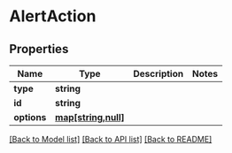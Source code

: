 # AlertAction

## Properties
Name | Type | Description | Notes
------------ | ------------- | ------------- | -------------
**type** | **string** |  | 
**id** | **string** |  | 
**options** | [**map[string,null]**](.md) |  | 

[[Back to Model list]](../README.md#documentation-for-models) [[Back to API list]](../README.md#documentation-for-api-endpoints) [[Back to README]](../README.md)


